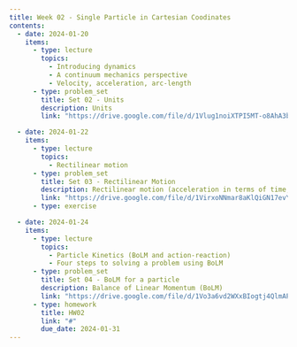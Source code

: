 ```yaml
---
title: Week 02 - Single Particle in Cartesian Coodinates
contents:
  - date: 2024-01-20
    items:
      - type: lecture
        topics:
          - Introducing dynamics
          - A continuum mechanics perspective
          - Velocity, acceleration, arc-length
      - type: problem_set
        title: Set 02 - Units
        description: Units
        link: "https://drive.google.com/file/d/1Vlug1noiXTPI5MT-o8AhA3bYGH6AEZgt/view?usp=sharing"

  - date: 2024-01-22
    items:
      - type: lecture
        topics:
          - Rectilinear motion
      - type: problem_set
        title: Set 03 - Rectilinear Motion
        description: Rectilinear motion (acceleration in terms of time, speed, or position)
        link: "https://drive.google.com/file/d/1VirxoNNmar8aKlQiGN17evYDDgbhE_dn/view?usp=sharing"
      - type: exercise

  - date: 2024-01-24
    items:
      - type: lecture
        topics:
          - Particle Kinetics (BoLM and action-reaction)
          - Four steps to solving a problem using BoLM
      - type: problem_set
        title: Set 04 - BoLM for a particle
        description: Balance of Linear Momentum (BoLM)
        link: "https://drive.google.com/file/d/1Vo3a6vd2WXxBIogtj4QlmAPfda8CKj7c/view?usp=sharing"
      - type: homework
        title: HW02
        link: "#"
        due_date: 2024-01-31
---
```

